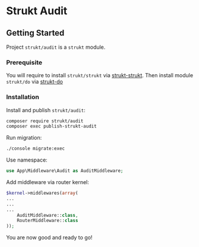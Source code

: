 Strukt Audit
===

## Getting Started

Project `strukt/audit` is a `strukt` module.

### Prerequisite

You will require to install `strukt/strukt` via [strukt-strukt](https://github.com/pitsolu/strukt-strukt). Then install module `strukt/do` via [strukt-do](https://github.com/pitsolu/strukt-do)

### Installation

Install and publish `strukt/audit`:

```sh
composer require strukt/audit
composer exec publish-strukt-audit
```

Run migration:

```sh
./console migrate:exec
```

Use namespace:

```php
use App\Middleware\Audit as AuditMiddleware;
```

Add middleware via router kernel:

```php
$kernel->middlewares(array(
...
...
...
	AuditMiddleware::class,
	RouterMiddleware::class
));
```

You are now good and ready to go!

